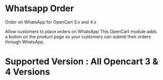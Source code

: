 # Whatsapp Order

Order on WhatsApp for OpenCart 3.x and 4.x

Allow customers to place orders on WhatsApp
This OpenCart module adds a button on the product page so your customers can submit their orders through WhatsApp.

# Supported Version : All Opencart 3 & 4 Versions
